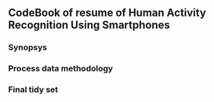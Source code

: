 ## CodeBook of resume of Human Activity Recognition Using Smartphones 

### Synopsys

### Process data methodology

### Final tidy set